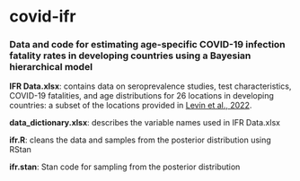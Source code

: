 # covid-ifr

### Data and code for estimating age-specific COVID-19 infection fatality rates in developing countries using a Bayesian hierarchical model 

**IFR Data.xlsx**: contains data on seroprevalence studies, test characteristics, COVID-19 fatalities, and age distributions for 26 locations in developing countries: a subset of the locations provided in [Levin et al., 2022](http://dx.doi.org/10.1136/bmjgh-2022-008477).

**data_dictionary.xlsx**: describes the variable names used in IFR Data.xlsx

**ifr.R**: cleans the data and samples from the posterior distribution using RStan

**ifr.stan**: Stan code for sampling from the posterior distribution
